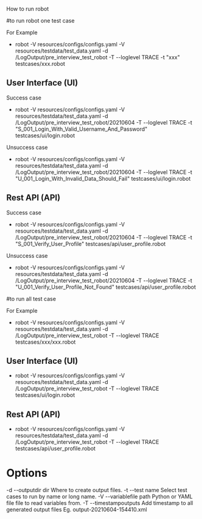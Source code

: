 How to run robot

#to run robot one test case

For Example

- robot -V resources/configs/configs.yaml -V resources/testdata/test_data.yaml -d /LogOutput/pre_interview_test_robot -T --loglevel TRACE -t "xxx" testcases/xxx.robot

User Interface (UI)
----------------------------------------------------------------------------------------------------------------------------------------

Success case
- robot -V resources/configs/configs.yaml -V resources/testdata/test_data.yaml -d /LogOutput/pre_interview_test_robot/20210604 -T --loglevel TRACE -t "S_001_Login_With_Valid_Username_And_Password" testcases/ui/login.robot

Unsuccess case
- robot -V resources/configs/configs.yaml -V resources/testdata/test_data.yaml -d /LogOutput/pre_interview_test_robot/20210604 -T --loglevel TRACE -t "U_001_Login_With_Invalid_Data_Should_Fail" testcases/ui/login.robot


Rest API (API)
----------------------------------------------------------------------------------------------------------------------------------------

Success case
- robot -V resources/configs/configs.yaml -V resources/testdata/test_data.yaml -d /LogOutput/pre_interview_test_robot/20210604 -T --loglevel TRACE -t "S_001_Verify_User_Profile" testcases/api/user_profile.robot

Unsuccess case
- robot -V resources/configs/configs.yaml -V resources/testdata/test_data.yaml -d /LogOutput/pre_interview_test_robot/20210604 -T --loglevel TRACE -t "U_001_Verify_User_Profile_Not_Found" testcases/api/user_profile.robot

#to run all test case

For Example

- robot -V resources/configs/configs.yaml -V resources/testdata/test_data.yaml -d /LogOutput/pre_interview_test_robot -T --loglevel TRACE testcases/xxx/xxx.robot


User Interface (UI)
----------------------------------------------------------------------------------------------------------------------------------------

- robot -V resources/configs/configs.yaml -V resources/testdata/test_data.yaml -d /LogOutput/pre_interview_test_robot -T --loglevel TRACE testcases/ui/login.robot


Rest API (API)
----------------------------------------------------------------------------------------------------------------------------------------

- robot -V resources/configs/configs.yaml -V resources/testdata/test_data.yaml -d /LogOutput/pre_interview_test_robot -T --loglevel TRACE testcases/api/user_profile.robot

# Options
 -d --outputdir dir       Where to create output files.
 -t --test name			        Select test cases to run by name or long name.
 -V --variablefile path	  Python or YAML file file to read variables from.
 -T --timestampoutputs    Add timestamp to all generated output files Eg. output-20210604-154410.xml
